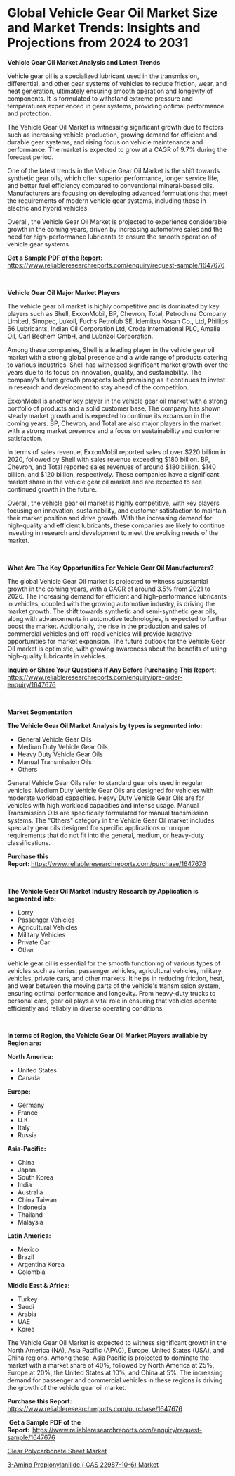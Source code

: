 <p><h1>Global Vehicle Gear Oil Market Size and Market Trends: Insights and Projections from 2024 to 2031</h1></p><p><strong>Vehicle Gear Oil Market Analysis and Latest Trends</strong></p>
<p><p>Vehicle gear oil is a specialized lubricant used in the transmission, differential, and other gear systems of vehicles to reduce friction, wear, and heat generation, ultimately ensuring smooth operation and longevity of components. It is formulated to withstand extreme pressure and temperatures experienced in gear systems, providing optimal performance and protection.</p><p>The Vehicle Gear Oil Market is witnessing significant growth due to factors such as increasing vehicle production, growing demand for efficient and durable gear systems, and rising focus on vehicle maintenance and performance. The market is expected to grow at a CAGR of 9.7% during the forecast period.</p><p>One of the latest trends in the Vehicle Gear Oil Market is the shift towards synthetic gear oils, which offer superior performance, longer service life, and better fuel efficiency compared to conventional mineral-based oils. Manufacturers are focusing on developing advanced formulations that meet the requirements of modern vehicle gear systems, including those in electric and hybrid vehicles.</p><p>Overall, the Vehicle Gear Oil Market is projected to experience considerable growth in the coming years, driven by increasing automotive sales and the need for high-performance lubricants to ensure the smooth operation of vehicle gear systems.</p></p>
<p><strong>Get a Sample PDF of the Report:&nbsp;</strong> <a href="https://www.reliableresearchreports.com/enquiry/request-sample/1647676">https://www.reliableresearchreports.com/enquiry/request-sample/1647676</a></p>
<p>&nbsp;</p>
<p><strong>Vehicle Gear Oil Major Market Players</strong></p>
<p><p>The vehicle gear oil market is highly competitive and is dominated by key players such as Shell, ExxonMobil, BP, Chevron, Total, Petrochina Company Limited, Sinopec, Lukoil, Fuchs Petrolub SE, Idemitsu Kosan Co., Ltd, Phillips 66 Lubricants, Indian Oil Corporation Ltd, Croda International PLC, Amalie Oil, Carl Bechem GmbH, and Lubrizol Corporation.</p><p>Among these companies, Shell is a leading player in the vehicle gear oil market with a strong global presence and a wide range of products catering to various industries. Shell has witnessed significant market growth over the years due to its focus on innovation, quality, and sustainability. The company's future growth prospects look promising as it continues to invest in research and development to stay ahead of the competition.</p><p>ExxonMobil is another key player in the vehicle gear oil market with a strong portfolio of products and a solid customer base. The company has shown steady market growth and is expected to continue its expansion in the coming years. BP, Chevron, and Total are also major players in the market with a strong market presence and a focus on sustainability and customer satisfaction.</p><p>In terms of sales revenue, ExxonMobil reported sales of over $220 billion in 2020, followed by Shell with sales revenue exceeding $180 billion. BP, Chevron, and Total reported sales revenues of around $180 billion, $140 billion, and $120 billion, respectively. These companies have a significant market share in the vehicle gear oil market and are expected to see continued growth in the future.</p><p>Overall, the vehicle gear oil market is highly competitive, with key players focusing on innovation, sustainability, and customer satisfaction to maintain their market position and drive growth. With the increasing demand for high-quality and efficient lubricants, these companies are likely to continue investing in research and development to meet the evolving needs of the market.</p></p>
<p>&nbsp;</p>
<p><strong>What Are The Key Opportunities For Vehicle Gear Oil Manufacturers?</strong></p>
<p><p>The global Vehicle Gear Oil market is projected to witness substantial growth in the coming years, with a CAGR of around 3.5% from 2021 to 2026. The increasing demand for efficient and high-performance lubricants in vehicles, coupled with the growing automotive industry, is driving the market growth. The shift towards synthetic and semi-synthetic gear oils, along with advancements in automotive technologies, is expected to further boost the market. Additionally, the rise in the production and sales of commercial vehicles and off-road vehicles will provide lucrative opportunities for market expansion. The future outlook for the Vehicle Gear Oil market is optimistic, with growing awareness about the benefits of using high-quality lubricants in vehicles.</p></p>
<p><strong>Inquire or Share Your Questions If Any Before Purchasing This Report:</strong> <a href="https://www.reliableresearchreports.com/enquiry/pre-order-enquiry/1647676">https://www.reliableresearchreports.com/enquiry/pre-order-enquiry/1647676</a></p>
<p>&nbsp;</p>
<p><strong>Market Segmentation</strong></p>
<p><strong>The Vehicle Gear Oil Market Analysis by types is segmented into:</strong></p>
<p><ul><li>General Vehicle Gear Oils</li><li>Medium Duty Vehicle Gear Oils</li><li>Heavy Duty Vehicle Gear Oils</li><li>Manual Transmission Oils</li><li>Others</li></ul></p>
<p><p>General Vehicle Gear Oils refer to standard gear oils used in regular vehicles. Medium Duty Vehicle Gear Oils are designed for vehicles with moderate workload capacities. Heavy Duty Vehicle Gear Oils are for vehicles with high workload capacities and intense usage. Manual Transmission Oils are specifically formulated for manual transmission systems. The "Others" category in the Vehicle Gear Oil market includes specialty gear oils designed for specific applications or unique requirements that do not fit into the general, medium, or heavy-duty classifications.</p></p>
<p><strong>Purchase this Report:&nbsp;</strong><a href="https://www.reliableresearchreports.com/purchase/1647676">https://www.reliableresearchreports.com/purchase/1647676</a></p>
<p>&nbsp;</p>
<p><strong>The Vehicle Gear Oil Market Industry Research by Application is segmented into:</strong></p>
<p><ul><li>Lorry</li><li>Passenger Vehicles</li><li>Agricultural Vehicles</li><li>Military Vehicles</li><li>Private Car</li><li>Other</li></ul></p>
<p><p>Vehicle gear oil is essential for the smooth functioning of various types of vehicles such as lorries, passenger vehicles, agricultural vehicles, military vehicles, private cars, and other markets. It helps in reducing friction, heat, and wear between the moving parts of the vehicle's transmission system, ensuring optimal performance and longevity. From heavy-duty trucks to personal cars, gear oil plays a vital role in ensuring that vehicles operate efficiently and reliably in diverse operating conditions.</p></p>
<p>&nbsp;</p>
<p><strong>In terms of Region, the Vehicle Gear Oil Market Players available by Region are:</strong></p>
<p>
    <p> <strong> North America: </strong>
        <ul>
            <li>United States</li>
            <li>Canada</li>
        </ul>
        </p> 
    <p> <strong> Europe: </strong>
        <ul>
            <li>Germany</li>
            <li>France</li>
            <li>U.K.</li>
            <li>Italy</li>
            <li>Russia</li>
        </ul>
        </p> 
    <p> <strong> Asia-Pacific: </strong>
        <ul>
            <li>China</li>
            <li>Japan</li>
            <li>South Korea</li>
            <li>India</li>
            <li>Australia</li>
            <li>China Taiwan</li>
            <li>Indonesia</li>
            <li>Thailand</li>
            <li>Malaysia</li>
        </ul>
        </p> 
    <p> <strong> Latin America: </strong>
        <ul>
            <li>Mexico</li>
            <li>Brazil</li>
            <li>Argentina Korea</li>
            <li>Colombia</li>
        </ul>
        </p> 
    <p> <strong> Middle East & Africa: </strong>
        <ul>
            <li>Turkey</li>
            <li>Saudi</li>
            <li>Arabia</li>
            <li>UAE</li>
            <li>Korea</li>
        </ul>
    </p>
    </p>
<p><p>The Vehicle Gear Oil Market is expected to witness significant growth in the North America (NA), Asia Pacific (APAC), Europe, United States (USA), and China regions. Among these, Asia Pacific is projected to dominate the market with a market share of 40%, followed by North America at 25%, Europe at 20%, the United States at 10%, and China at 5%. The increasing demand for passenger and commercial vehicles in these regions is driving the growth of the vehicle gear oil market.</p></p>
<p><strong>Purchase this Report: </strong><a href="https://www.reliableresearchreports.com/purchase/1647676">https://www.reliableresearchreports.com/purchase/1647676</a></p>
<p>&nbsp;<strong>Get a Sample PDF of the Report:&nbsp;&nbsp;</strong><a href="https://www.reliableresearchreports.com/enquiry/request-sample/1647676">https://www.reliableresearchreports.com/enquiry/request-sample/1647676</a></p>
<p><strong></strong></p>
<p><p><a href="https://github.com/nancykennedykellievqfqt2/Market-Research-Report-List-1/blob/main/clear-polycarbonate-sheet-market.md">Clear Polycarbonate Sheet Market</a></p><p><a href="https://iodized-pantydraco-05c.notion.site/3-Amino-Propionylanilide-CAS-22987-10-6-Market-Insights-Market-Players-and-Forecast-Till-2031-2ddaa1029d5e4d5d86ebcd6303cbd43b">3-Amino Propionylanilide ( CAS 22987-10-6) Market</a></p></p>